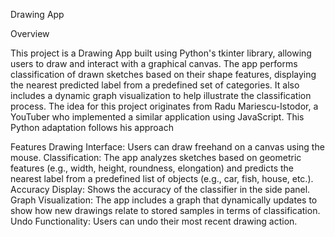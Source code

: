 Drawing App

Overview

This project is a Drawing App built using Python's tkinter library, allowing users to draw and interact with a graphical canvas.
The app performs classification of drawn sketches based on their shape features,
displaying the nearest predicted label from a predefined set of categories. 
It also includes a dynamic graph visualization to help illustrate the classification process.
The idea for this project originates from Radu Mariescu-Istodor,
a YouTuber who implemented a similar application using JavaScript. This Python adaptation follows his approach

Features
Drawing Interface: Users can draw freehand on a canvas using the mouse.
Classification: The app analyzes sketches based on geometric features (e.g., width, height, roundness, elongation) 
and predicts the nearest label from a predefined list of objects (e.g., car, fish, house, etc.).
Accuracy Display: Shows the accuracy of the classifier in the side panel.
Graph Visualization: The app includes a graph that dynamically updates to show how new drawings relate to stored samples in terms of classification.
Undo Functionality: Users can undo their most recent drawing action.
